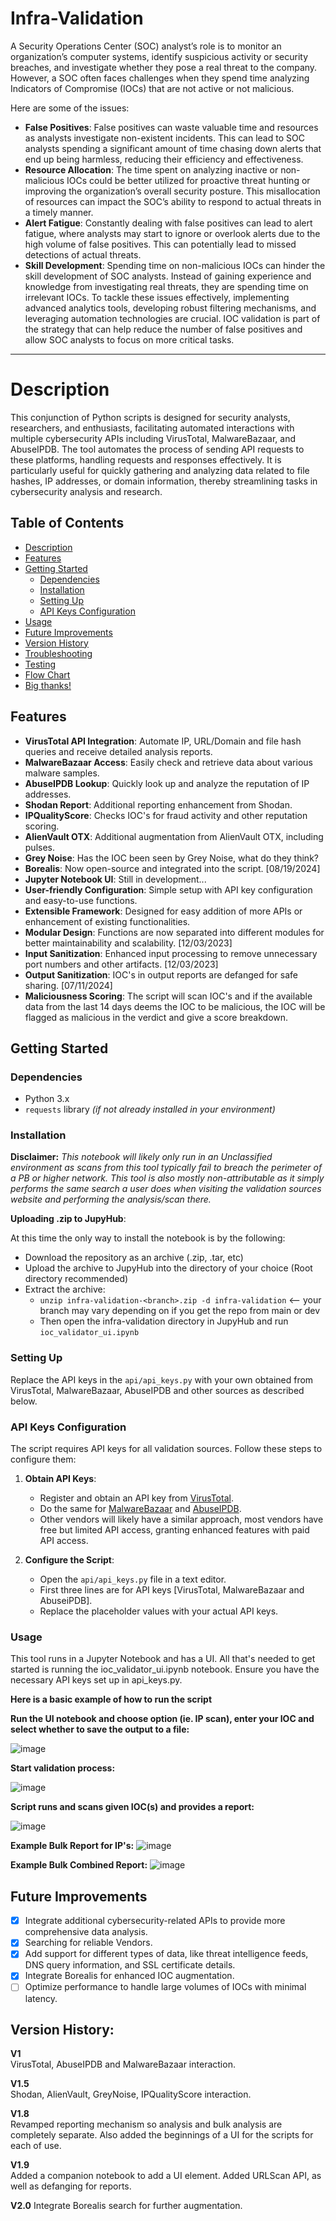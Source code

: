# Infra-Validation

A Security Operations Center (SOC) analyst’s role is to monitor an organization’s computer systems, identify suspicious activity or security breaches, and investigate whether they pose a real threat to the company.
However, a SOC often faces challenges when they spend time analyzing Indicators of Compromise (IOCs) that are not active or not malicious.  

Here are some of the issues:
+ **False Positives**: False positives can waste valuable time and resources as analysts investigate non-existent incidents. This can lead to SOC analysts spending a significant amount of time chasing down alerts that end up being harmless, reducing their efficiency and effectiveness.
+ **Resource Allocation**: The time spent on analyzing inactive or non-malicious IOCs could be better utilized for proactive threat hunting or improving the organization’s overall security posture. This misallocation of resources can impact the SOC’s ability to respond to actual threats in a timely manner.
+ **Alert Fatigue**: Constantly dealing with false positives can lead to alert fatigue, where analysts may start to ignore or overlook alerts due to the high volume of false positives. This can potentially lead to missed detections of actual threats.
+ **Skill Development**: Spending time on non-malicious IOCs can hinder the skill development of SOC analysts. Instead of gaining experience and knowledge from investigating real threats, they are spending time on irrelevant IOCs.
To tackle these issues effectively, implementing advanced analytics tools, developing robust filtering mechanisms, and leveraging automation technologies are crucial.
IOC validation is part of the strategy that can help reduce the number of false positives and allow SOC analysts to focus on more critical tasks.

---

# Description

This conjunction of Python scripts is designed for security analysts, researchers, and enthusiasts, facilitating automated interactions with multiple cybersecurity APIs including VirusTotal, MalwareBazaar, and AbuseIPDB. The tool automates the process of sending API requests to these platforms, handling requests and responses effectively. It is particularly useful for quickly gathering and analyzing data related to file hashes, IP addresses, or domain information, thereby streamlining tasks in cybersecurity analysis and research.

## Table of Contents
- [Description](#description)
- [Features](#features)
- [Getting Started](#getting-started)
  - [Dependencies](#dependencies)
  - [Installation](#installation)
  - [Setting Up](#setting-up)
  - [API Keys Configuration](#api-keys-configuration)
- [Usage](#usage)
- [Future Improvements](#future-improvements)
- [Version History](#version-history)
- [Troubleshooting](#troubleshooting)
- [Testing](#testing)
- [Flow Chart](#flow-chart)
- [Big thanks!](#big-thanks)

## Features

- **VirusTotal API Integration**: Automate IP, URL/Domain and file hash queries and receive detailed analysis reports.
- **MalwareBazaar Access**: Easily check and retrieve data about various malware samples.
- **AbuseIPDB Lookup**: Quickly look up and analyze the reputation of IP addresses.
- **Shodan Report**: Additional reporting enhancement from Shodan.
- **IPQualityScore**: Checks IOC's for fraud activity and other reputation scoring.
- **AlienVault OTX**: Additional augmentation from AlienVault OTX, including pulses.
- **Grey Noise**: Has the IOC been seen by Grey Noise, what do they think?
- **Borealis**: Now open-source and integrated into the script. [08/19/2024]
- **Jupyter Notebook UI**: Still in development...
- **User-friendly Configuration**: Simple setup with API key configuration and easy-to-use functions.
- **Extensible Framework**: Designed for easy addition of more APIs or enhancement of existing functionalities.
- **Modular Design**: Functions are now separated into different modules for better maintainability and scalability. [12/03/2023]
- **Input Sanitization**: Enhanced input processing to remove unnecessary port numbers and other artifacts. [12/03/2023]
- **Output Sanitization**: IOC's in output reports are defanged for safe sharing. [07/11/2024]
- **Maliciousness Scoring**: The script will scan IOC's and if the available data from the last 14 days deems the IOC to be malicious, the IOC will be flagged as malicious in the verdict and give a score breakdown.

## Getting Started

### Dependencies

- Python 3.x
- `requests` library <i>(if not already installed in your environment)</i>

### Installation

**Disclaimer:** <i>This notebook will likely only run in an Unclassified environment as scans from this tool typically fail to breach the perimeter of a PB or higher network. This tool is also mostly non-attributable as it simply performs the same search a user does when visiting the validation sources website and performing the analysis/scan there.</i>

**Uploading .zip to JupyHub**: 

At this time the only way to install the notebook is by the following:
- Download the repository as an archive (.zip, .tar, etc)
- Upload the archive to JupyHub into the directory of your choice (Root directory recommended)
- Extract the archive:
   - `unzip infra-validation-<branch>.zip -d infra-validation` <-- your branch may vary depending on if you get the repo from main or dev
   - Then open the infra-validation directory in JupyHub and run `ioc_validator_ui.ipynb`

### Setting Up

Replace the API keys in the `api/api_keys.py`  with your own obtained from VirusTotal, MalwareBazaar, AbuseIPDB and other sources as described below.

### API Keys Configuration

The script requires API keys for all validation sources. Follow these steps to configure them:

1. **Obtain API Keys**:
   
   - Register and obtain an API key from [VirusTotal](https://www.virustotal.com/).
   - Do the same for [MalwareBazaar](https://bazaar.abuse.ch/) and [AbuseIPDB](https://www.abuseipdb.com/).
   - Other vendors will likely have a similar approach, most vendors have free but limited API access, granting enhanced features with paid API access.

2. **Configure the Script**:

   - Open the `api/api_keys.py` file in a text editor.
   - First three lines are for API keys [VirusTotal, MalwareBazaar and AbuseiPDB].
   - Replace the placeholder values with your actual API keys.

### Usage

This tool runs in a Jupyter Notebook and has a UI. All that's needed to get started is running the ioc_validator_ui.ipynb notebook.
Ensure you have the necessary API keys set up in api_keys.py.

**Here is a basic example of how to run the script**

**Run the UI notebook and choose option (ie. IP scan), enter your IOC and select whether to save the output to a file:**

![image](https://gitlab.chimera.cyber.gc.ca/kevin.kazienko/infra-validation/-/raw/main/validator_new_ui.png?ref_type=heads)

**Start validation process:**

![image](https://gitlab.chimera.cyber.gc.ca/kevin.kazienko/infra-validation/-/raw/main/progress_indicator.png?ref_type=heads)

**Script runs and scans given IOC(s) and provides a report:**

![image](https://gitlab.chimera.cyber.gc.ca/kevin.kazienko/infra-validation/-/raw/main/analysis_output_for_ip.png?ref_type=heads)

**Example Bulk Report for IP's:**
![image](https://gitlab.chimera.cyber.gc.ca/kevin.kazienko/infra-validation/-/raw/main/bulk_ips.png?ref_type=heads)

**Example Bulk Combined Report:**
![image](https://gitlab.chimera.cyber.gc.ca/kevin.kazienko/infra-validation/-/raw/main/bulk_combined.png?ref_type=heads)

## Future Improvements 

- [X] Integrate additional cybersecurity-related APIs to provide more comprehensive data analysis.
- [X] Searching for reliable Vendors.
- [X] Add support for different types of data, like threat intelligence feeds, DNS query information, and SSL certificate details.
- [X] Integrate Borealis for enhanced IOC augmentation.
- [ ] Optimize performance to handle large volumes of IOCs with minimal latency.

## Version History:
**V1**  
VirusTotal, AbuseIPDB and MalwareBazaar interaction.

**V1.5**  
Shodan, AlienVault, GreyNoise, IPQualityScore interaction.

**V1.8**  
Revamped reporting mechanism so analysis and bulk analysis are completely separate. Also added the beginnings of a UI for the scripts for each of use.

**V1.9**  
Added a companion notebook to add a UI element. Added URLScan API, as well as defanging for reports.

**V2.0**
Integrate Borealis search for further augmentation.